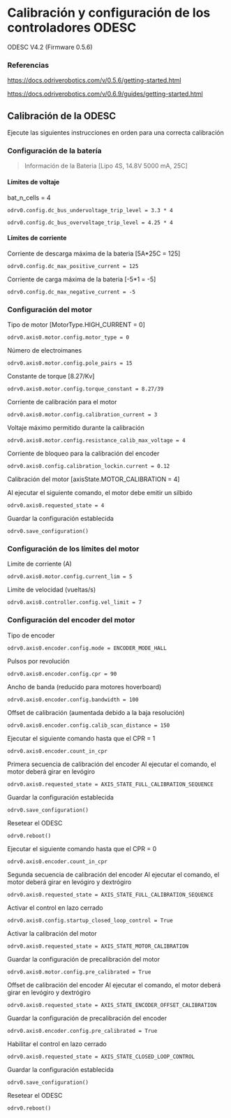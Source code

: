# Calibración y configuración de los controladores ODESC

ODESC V4.2 (Firmware 0.5.6) 

### Referencias
https://docs.odriverobotics.com/v/0.5.6/getting-started.html

https://docs.odriverobotics.com/v/0.6.9/guides/getting-started.html

## Calibración de la ODESC
Ejecute las siguientes instrucciones en orden para una correcta calibración 

### Configuración de la batería 

> Información de la Bateria [Lipo 4S, 14.8V 5000 mA, 25C] 

#### Límites de voltaje

bat_n_cells = 4
```
odrv0.config.dc_bus_undervoltage_trip_level = 3.3 * 4
```
```
odrv0.config.dc_bus_overvoltage_trip_level = 4.25 * 4
```
#### Límites de corriente

Corriente de descarga máxima de la bateria [5A*25C = 125]
```
odrv0.config.dc_max_positive_current = 125
```

Corriente de carga máxima de la bateria [-5*1 = -5]
```
odrv0.config.dc_max_negative_current = -5 
```

### Configuración del motor

Tipo de motor [MotorType.HIGH_CURRENT = 0]
```
odrv0.axis0.motor.config.motor_type = 0
```
Número de electroimanes
```
odrv0.axis0.motor.config.pole_pairs = 15
```

Constante de torque [8.27/Kv]
```
odrv0.axis0.motor.config.torque_constant = 8.27/39 
```

Corriente de calibración para el motor 
```
odrv0.axis0.motor.config.calibration_current = 3
```

Voltaje máximo permitido durante la calibración
```
odrv0.axis0.motor.config.resistance_calib_max_voltage = 4 
```

Corriente de bloqueo para la calibración del encoder
```
odrv0.axis0.config.calibration_lockin.current = 0.12
```

Calibración del motor [axisState.MOTOR_CALIBRATION = 4]

Al ejecutar el siguiente comando, el motor debe emitir un silbido
```
odrv0.axis0.requested_state = 4 
```
Guardar la configuración establecida
```
odrv0.save_configuration() 
```

### Configuración de los límites del motor 

Limite de corriente (A)
```
odrv0.axis0.motor.config.current_lim = 5
```

Limite de velocidad (vueltas/s)
```
odrv0.axis0.controller.config.vel_limit = 7
```

### Configuración del encoder del motor

Tipo de encoder
```
odrv0.axis0.encoder.config.mode = ENCODER_MODE_HALL
```

Pulsos por revolución
```
odrv0.axis0.encoder.config.cpr = 90
```
Ancho de banda (reducido para motores hoverboard)
```
odrv0.axis0.encoder.config.bandwidth = 100 
```
Offset de calibración (aumentada debido a la baja resolución)
```
odrv0.axis0.encoder.config.calib_scan_distance = 150
```

Ejecutar el siguiente comando hasta que el CPR = 1
```
odrv0.axis0.encoder.count_in_cpr 
```

Primera secuencia de calibración del encoder
Al ejecutar el comando, el motor deberá girar en levógiro 
```
odrv0.axis0.requested_state = AXIS_STATE_FULL_CALIBRATION_SEQUENCE
```

Guardar la configuración establecida
```
odrv0.save_configuration() 
```

Resetear el ODESC
```
odrv0.reboot()
```

Ejecutar el siguiente comando hasta que el CPR = 0
```
odrv0.axis0.encoder.count_in_cpr 
```

Segunda secuencia de calibración del encoder
Al ejecutar el comando, el motor deberá girar en levógiro y dextrógiro 
```
odrv0.axis0.requested_state = AXIS_STATE_FULL_CALIBRATION_SEQUENCE
```

Activar el control en lazo cerrado
```
odrv0.axis0.config.startup_closed_loop_control = True
```

Activar la calibración del motor
```
odrv0.axis0.requested_state = AXIS_STATE_MOTOR_CALIBRATION
```

Guardar la configuración de precalibración del motor
```
odrv0.axis0.motor.config.pre_calibrated = True
```

Offset de calibración del encoder
Al ejecutar el comando, el motor deberá girar en levógiro y dextrógiro 
```
odrv0.axis0.requested_state = AXIS_STATE_ENCODER_OFFSET_CALIBRATION
```

Guardar la configuración de precalibración del encoder
```
odrv0.axis0.encoder.config.pre_calibrated = True
```

Habilitar el control en lazo cerrado
```
odrv0.axis0.requested_state = AXIS_STATE_CLOSED_LOOP_CONTROL
```

Guardar la configuración establecida
```
odrv0.save_configuration() 
```

Resetear el ODESC
```
odrv0.reboot()
```




